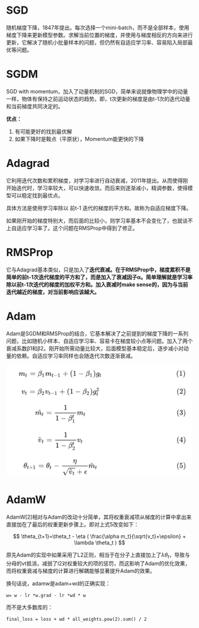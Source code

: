 # SGD

随机梯度下降，1847年提出。每次选择一个mini-batch，而不是全部样本，使用梯度下降来更新模型参数。求解当前位置的梯度，并使用与梯度相反的方向来进行更新，它解决了随机小批量样本的问题，但仍然有自适应学习率、容易陷入局部最优等问题。

# SGDM

SGD with momentum，加入了动量机制的SGD，简单来说就像物理学中的动量一样，物体有保持之前运动状态的趋势。即，t次更新的梯度是由t-1次的迭代动量和当前梯度共同决定的。

**优点：**

1. 有可能更好的找到最优解
2. 如果下降时是鞍点（平原状），Momentum能更快的下降

# **Adagrad**

它利用迭代次数和累积梯度，对学习率进行自动衰减，2011年提出。从而使得刚开始迭代时，学习率较大，可以快速收敛。而后来则逐渐减小，精调参数，使得模型可以稳定找到最优点。

具体方法是使用学习率除以 前t-1 迭代的梯度的平方和。故称为自适应梯度下降。

如果刚开始的梯度特别大，而后面的比较小，则学习率基本不会变化了，也就谈不上自适应学习率了。这个问题在RMSProp中得到了修正。

# **RMSProp**

它与Adagrad基本类似，只是加入了**迭代衰减。在于RMSProp中，梯度累积不是简单的前t-1次迭代梯度的平方和了，而是加入了衰减因子α。简单理解就是学习率除以前t-1次迭代的梯度的加权平方和。加入衰减时make sense的，因为与当前迭代越近的梯度，对当前影响应该越大。**

# Adam

Adam是SGDM和RMSProp的结合，它基本解决了之前提到的梯度下降的一系列问题，比如随机小样本、自适应学习率、容易卡在梯度较小点等问题。加入了两个衰减系数β1和β2。刚开始所需动量比较大，后面模型基本稳定后，逐步减小对动量的依赖。自适应学习率同样也会随迭代次数逐渐衰减。

![1700989794583](image/优化器/1700989794583.png)

# AdamW

AdamW[2]相对与Adam的改动十分简单，其将权重衰减项从梯度的计算中拿出来直接加在了最后的权重更新步骤上。即对上式5改变如下：

$$
\theta_{t+1}=\theta_t - \eta ( \frac{\alpha m_t}{\sqrt{v_t}+\epsilon} + \lambda \theta_t )
$$

原先Adam的实现中如果采用了L2正则，相当于在分子上直接加上了$\lambda \theta_t$，导致与分母的vt抵消，减弱了l2对权重较大的项的惩罚，而这影响了Adam的优化效果，而将权重衰减与梯度的计算进行解耦能够显著提升Adam的效果。

换句话说，adamw是adam+wd的正确实现：

```text
w= w - lr *w.grad - lr *wd * w
```

而不是大多数库的：

```text
final_loss = loss + wd * all_weights.pow(2).sum() / 2
```
